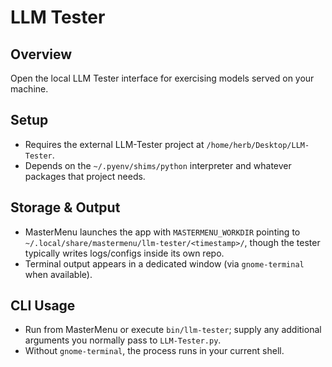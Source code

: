 # LLM Tester

## Overview
Open the local LLM Tester interface for exercising models served on your machine.

## Setup
- Requires the external LLM-Tester project at `/home/herb/Desktop/LLM-Tester`.
- Depends on the `~/.pyenv/shims/python` interpreter and whatever packages that project needs.

## Storage & Output
- MasterMenu launches the app with `MASTERMENU_WORKDIR` pointing to `~/.local/share/mastermenu/llm-tester/<timestamp>/`, though the tester typically writes logs/configs inside its own repo.
- Terminal output appears in a dedicated window (via `gnome-terminal` when available).

## CLI Usage
- Run from MasterMenu or execute `bin/llm-tester`; supply any additional arguments you normally pass to `LLM-Tester.py`.
- Without `gnome-terminal`, the process runs in your current shell.
